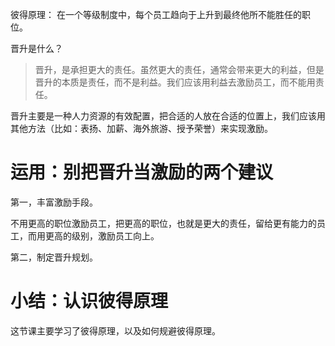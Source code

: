 彼得原理： 在一个等级制度中，每个员工趋向于上升到最终他所不能胜任的职位。

晋升是什么？
> 晋升，是承担更大的责任。虽然更大的责任，通常会带来更大的利益，但是晋升的本质是责任，而不是利益。我们应该用利益去激励员工，而不能用责任。

晋升主要是一种人力资源的有效配置，把合适的人放在合适的位置上，我们应该用其他方法（比如：表扬、加薪、海外旅游、授予荣誉）来实现激励。

# 运用：别把晋升当激励的两个建议

第一，丰富激励手段。

不用更高的职位激励员工，把更高的职位，也就是更大的责任，留给更有能力的员工，而用更高的级别，激励员工向上。

第二，制定晋升规划。

# 小结：认识彼得原理

这节课主要学习了彼得原理，以及如何规避彼得原理。


